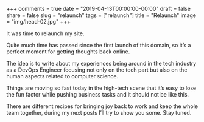 +++
comments = true
date = "2019-04-13T00:00:00-00:00"
draft = false
share = false
slug = "relaunch"
tags = ["relaunch"]
title = "Relaunch"
image = "img/head-02.jpg"
+++

It was time to relaunch my site.

Quite much time has passed since the first launch of this domain, so it’s a perfect moment for getting thoughts back online.

The idea is to write about my experiences being around in the tech industry as a DevOps Engineer focusing not only on the tech part but also on the human aspects related to computer science.

Things are moving so fast today in the high-tech scene that it’s easy to lose the fun factor while pushing business tasks and it should not be like this.

There are different recipes for bringing joy back to work and keep the whole team together, during my next posts I’ll try to show you some. Stay tuned.
